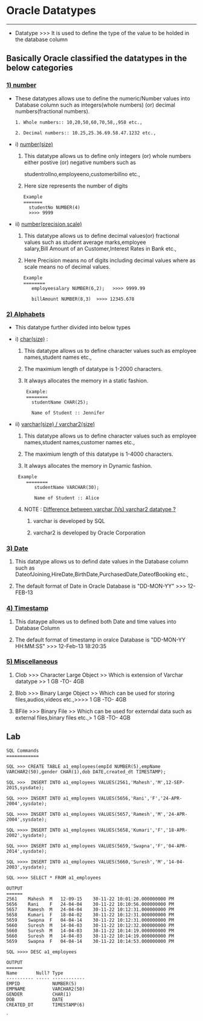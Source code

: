 # Oracle Datatypes
------------


*  Datatype >>> It is used to define the type of the value to be holded in the database column

## Basically Oracle classified the datatypes in the below categories 


### <ins>1) number</ins>
  
* These datatypes allows use to define the numeric/Number values into Database column such as integers(whole numbers) (or)  decimal numbers(fractional numbers).

      1. Whole numbers:: 10,20,50,60,70,58,,958 etc.,

      2. Decimal numbers:: 10.25,25.36.69.58.47.1232 etc.,

* i) <ins>number(size)</ins>
      
    1. This datatype allows us to define only integers (or) whole numbers either postive (or) negative numbers such as

         studentrollno,employeeno,customerbillno etc.,

    2. Here size represents the number of digits 
    ```
       Example
       ======= 
         studentNo NUMBER(4)
		 >>>> 9999
    ``` 
* ii)  <ins>number(precision,scale)</ins>
    
    1. This datatype allows us to define decimal values(or) fractional values such as student average marks,employee    
         salary,Bill Amount of an Customer,Interest Rates in Bank etc.,

    2. Here Precision means no of digits including decimal values where as scale means no of decimal values.
   
    ```   
	   Example
       ========
          employeesalary NUMBER(6,2);   >>>> 9999.99

          billAmount NUMBER(8,3)  >>>> 12345.678  
    ```
###   <ins>2) Alphabets </ins>

* This datatype further divided into below types
 
*  i) <ins>char(size)</ins> : 
     
    1. This datatype allows us to define character values  such as employee names,student names etc.,

    2. The maximium length of datatype is 1-2000 characters.

    3. It always allocates the memory in a static fashion.

    ```
        Example:
        ========
          studentName CHAR(25);

          Name of Student :: Jennifer   
    ```
* ii) <ins>varchar(size) / varchar2(size)</ins>
     
    1. This datatype allows us to define character values such as employee names,student names,customer names etc.,

    2. The maximium length of this datatype is 1-4000 characters.

    3. It always allocates the memory in Dynamic fashion.

    ```
	 Example
        ========
           studentName VARCHAR(30);

           Name of Student :: Alice
    ```    
       
	4. NOTE : <ins>Difference between varchar (Vs) varchar2 datatype ?</ins>
        
        1.  varchar is developed by SQL 
       
        2.  varchar2 is developed by Oracle Corporation       

###   <ins>3) Date</ins>
  
1. This datatype allows us to defind date values in the Database column such as DateofJoining,HireDate,BirthDate,PurchasedDate,DateofBooking etc.,

2. The default format of Date in Oracle Database is "DD-MON-YY"  >>> 12-FEB-13
 
###   <ins>4) Timestamp</ins>
 
1. This dataype allows us to defined both Date and time values into Database Column

2. The default format of timestamp in oralce Database is "DD-MON-YY HH:MM:SS"  >>> 12-Feb-13 18:20:35

###   <ins>5) Miscellaneous</ins> 

1.  Clob  >>> Character Large Object  >> Which is extension of Varchar datatype >> 1 GB -TO- 4GB

2.  Blob  >>> Binary Large Object >> Which can be used for storing files,audios,videos etc.,>>>> 1 GB -TO- 4GB

3.  BFile >>> Binary File >> Which can be used for externdal data such as external files,binary files etc.,> 1 GB -TO- 4GB


## Lab


```
SQL Commands
============

SQL >>> CREATE TABLE a1_employees(empId NUMBER(5),empName VARCHAR2(50),gender CHAR(1),dob DATE,created_dt TIMESTAMP);

SQL >>>  INSERT INTO a1_employees VALUES(2561,'Mahesh','M',12-SEP-2015,sysdate); 

SQL >>>> INSERT INTO a1_employees VALUES(5656,'Rani','F','24-APR-2004',sysdate);

SQL >>>> INSERT INTO a1_employees VALUES(5657,'Ramesh','M','24-APR-2004',sysdate);

SQL >>>> INSERT INTO a1_employees VALUES(5658,'Kumari','F','18-APR-2002',sysdate);

SQL >>>> INSERT INTO a1_employees VALUES(5659,'Swapna','F','04-APR-2014',sysdate);

SQL >>>> INSERT INTO a1_employees VALUES(5660,'Suresh','M','14-04-2003',sysdate);

SQL >>>> SELECT * FROM a1_employees

OUTPUT
======
2561	Mahesh	M	12-09-15	30-11-22 10:01:20.000000000 PM
5656	Rani	F	24-04-04	30-11-22 10:10:56.000000000 PM
5657	Ramesh	M	24-04-04	30-11-22 10:12:31.000000000 PM
5658	Kumari	F	18-04-02	30-11-22 10:12:31.000000000 PM
5659	Swapna	F	04-04-14	30-11-22 10:12:31.000000000 PM
5660	Suresh	M	14-04-03	30-11-22 10:12:32.000000000 PM
5660	Suresh	M	14-04-03	30-11-22 10:14:19.000000000 PM
5660	Suresh	M	14-04-03	30-11-22 10:14:19.000000000 PM
5659	Swapna	F	04-04-14	30-11-22 10:14:53.000000000 PM

SQL >>>> DESC a1_employees 

OUTPUT
======
Name       Null? Type         
---------- ----- ------------ 
EMPID            NUMBER(5)    
EMPNAME          VARCHAR2(50) 
GENDER           CHAR(1)      
DOB              DATE         
CREATED_DT       TIMESTAMP(6)
```

` 